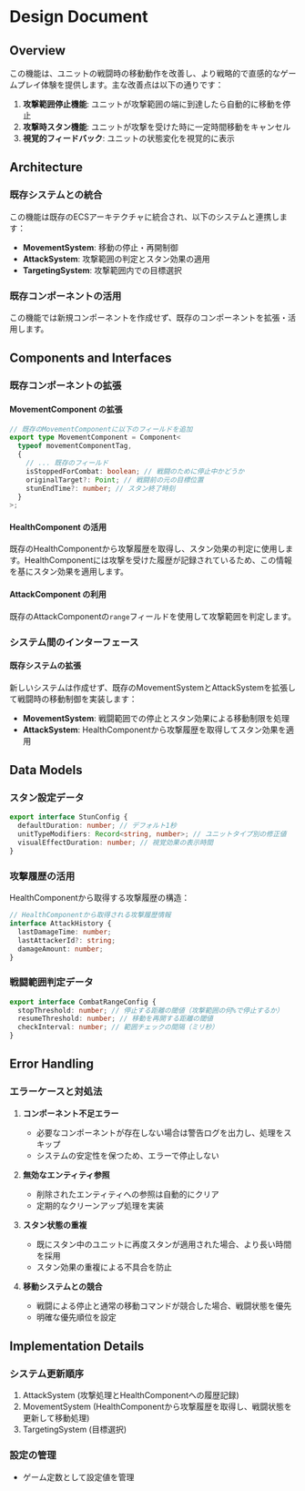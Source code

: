 # Design Document

## Overview

この機能は、ユニットの戦闘時の移動動作を改善し、より戦略的で直感的なゲームプレイ体験を提供します。主な改善点は以下の通りです：

1. **攻撃範囲停止機能**: ユニットが攻撃範囲の端に到達したら自動的に移動を停止
2. **攻撃時スタン機能**: ユニットが攻撃を受けた時に一定時間移動をキャンセル
3. **視覚的フィードバック**: ユニットの状態変化を視覚的に表示

## Architecture

### 既存システムとの統合

この機能は既存のECSアーキテクチャに統合され、以下のシステムと連携します：

- **MovementSystem**: 移動の停止・再開制御
- **AttackSystem**: 攻撃範囲の判定とスタン効果の適用
- **TargetingSystem**: 攻撃範囲内での目標選択

### 既存コンポーネントの活用

この機能では新規コンポーネントを作成せず、既存のコンポーネントを拡張・活用します。

## Components and Interfaces

### 既存コンポーネントの拡張

#### MovementComponent の拡張
```typescript
// 既存のMovementComponentに以下のフィールドを追加
export type MovementComponent = Component<
  typeof movementComponentTag,
  {
    // ... 既存のフィールド
    isStoppedForCombat: boolean; // 戦闘のために停止中かどうか
    originalTarget?: Point; // 戦闘前の元の目標位置
    stunEndTime?: number; // スタン終了時刻
  }
>;
```

#### HealthComponent の活用
既存のHealthComponentから攻撃履歴を取得し、スタン効果の判定に使用します。HealthComponentには攻撃を受けた履歴が記録されているため、この情報を基にスタン効果を適用します。

#### AttackComponent の利用
既存のAttackComponentの`range`フィールドを使用して攻撃範囲を判定します。

### システム間のインターフェース

#### 既存システムの拡張
新しいシステムは作成せず、既存のMovementSystemとAttackSystemを拡張して戦闘時の移動制御を実装します：

- **MovementSystem**: 戦闘範囲での停止とスタン効果による移動制限を処理
- **AttackSystem**: HealthComponentから攻撃履歴を取得してスタン効果を適用

## Data Models

### スタン設定データ
```typescript
export interface StunConfig {
  defaultDuration: number; // デフォルト1秒
  unitTypeModifiers: Record<string, number>; // ユニットタイプ別の修正値
  visualEffectDuration: number; // 視覚効果の表示時間
}
```

### 攻撃履歴の活用
HealthComponentから取得する攻撃履歴の構造：
```typescript
// HealthComponentから取得される攻撃履歴情報
interface AttackHistory {
  lastDamageTime: number;
  lastAttackerId?: string;
  damageAmount: number;
}
```

### 戦闘範囲判定データ
```typescript
export interface CombatRangeConfig {
  stopThreshold: number; // 停止する距離の閾値（攻撃範囲の何%で停止するか）
  resumeThreshold: number; // 移動を再開する距離の閾値
  checkInterval: number; // 範囲チェックの間隔（ミリ秒）
}
```

## Error Handling

### エラーケースと対処法

1. **コンポーネント不足エラー**
   - 必要なコンポーネントが存在しない場合は警告ログを出力し、処理をスキップ
   - システムの安定性を保つため、エラーで停止しない

2. **無効なエンティティ参照**
   - 削除されたエンティティへの参照は自動的にクリア
   - 定期的なクリーンアップ処理を実装

3. **スタン状態の重複**
   - 既にスタン中のユニットに再度スタンが適用された場合、より長い時間を採用
   - スタン効果の重複による不具合を防止

4. **移動システムとの競合**
   - 戦闘による停止と通常の移動コマンドが競合した場合、戦闘状態を優先
   - 明確な優先順位を設定

## Implementation Details

### システム更新順序
1. AttackSystem (攻撃処理とHealthComponentへの履歴記録)
2. MovementSystem (HealthComponentから攻撃履歴を取得し、戦闘状態を更新して移動処理)
3. TargetingSystem (目標選択)


### 設定の管理
- ゲーム定数として設定値を管理
